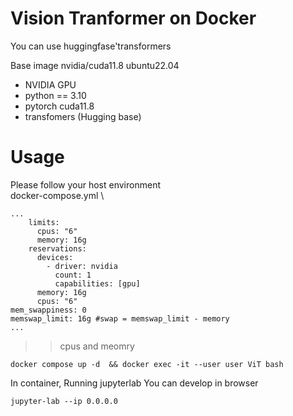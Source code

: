 # Vision Tranformer on Docker 
You can use huggingfase'transformers

Base image nvidia/cuda11.8 ubuntu22.04
- NVIDIA GPU
- python == 3.10
- pytorch cuda11.8
- transfomers (Hugging base)

# Usage
Please follow your host environment \
docker-compose.yml \
```
...
    limits:
      cpus: "6"
      memory: 16g
    reservations:
      devices:
        - driver: nvidia
          count: 1
          capabilities: [gpu]
      memory: 16g
      cpus: "6"
mem_swappiness: 0
memswap_limit: 16g #swap = memswap_limit - memory
...
```

>>cpus and meomry

```
docker compose up -d  && docker exec -it --user user ViT bash
```
In container, Running jupyterlab 
You can develop in browser
```
jupyter-lab --ip 0.0.0.0
```


